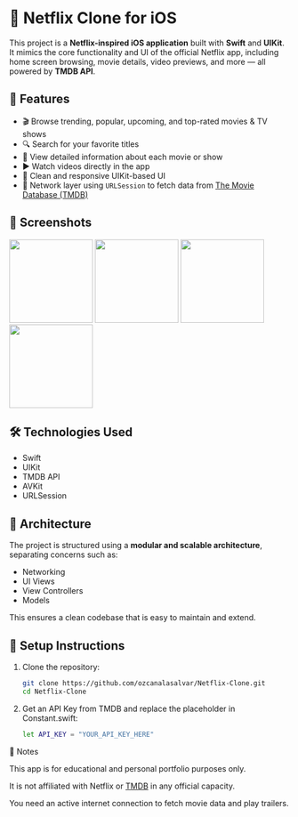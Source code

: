 # 📱 Netflix Clone for iOS

This project is a **Netflix-inspired iOS application** built with **Swift** and **UIKit**. It mimics the core functionality and UI of the official Netflix app, including home screen browsing, movie details, video previews, and more — all powered by **TMDB API**.

## 🚀 Features

- 🎬 Browse trending, popular, upcoming, and top-rated movies & TV shows
- 🔍 Search for your favorite titles
- 📝 View detailed information about each movie or show
- ▶️ Watch videos directly in the app
- 📱 Clean and responsive UIKit-based UI
- 📡 Network layer using `URLSession` to fetch data from [The Movie Database (TMDB)](https://www.themoviedb.org/)

## 📸 Screenshots

<img width="150" src="https://github.com/user-attachments/assets/0e3434b3-fb3f-424e-b14e-619e39a2d83f" />  <img width="150"  src="https://github.com/user-attachments/assets/99ac7a8c-195b-45b8-af2b-de4a21c446fc" />  <img width="150"  src="https://github.com/user-attachments/assets/a44d5631-5c73-49b8-bf76-1c3473bffae3" />  <img width="150"  src="https://github.com/user-attachments/assets/94c8c22e-2f76-416d-9730-4df3505db475" />



## 🛠 Technologies Used

- Swift
- UIKit
- TMDB API
- AVKit
- URLSession

## 🧱 Architecture

The project is structured using a **modular and scalable architecture**, separating concerns such as:

- Networking
- UI Views
- View Controllers
- Models

This ensures a clean codebase that is easy to maintain and extend.

## 🔧 Setup Instructions

1. Clone the repository:

   ```bash
   git clone https://github.com/ozcanalasalvar/Netflix-Clone.git
   cd Netflix-Clone
   
2. Get an API Key from TMDB and replace the placeholder in Constant.swift:

   ```bash
   let API_KEY = "YOUR_API_KEY_HERE"

📌 Notes

This app is for educational and personal portfolio purposes only.

It is not affiliated with Netflix or [TMDB](https://www.themoviedb.org/) in any official capacity.

You need an active internet connection to fetch movie data and play trailers.
   
